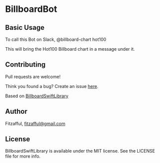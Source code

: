 # BillboardBot


## Basic Usage
To call this Bot on Slack, @billboard-chart hot100

This will bring the Hot100 Billboard chart in a message under it.


## Contributing

Pull requests are welcome! 

Think you found a bug? Create an issue [here](https://github.com/fitzafful/BillboardSwiftLibrary/issues).

Based on [BillboardSwiftLibrary](https://github.com/fitzafful/BillboardSwiftLibrary)


## Author

Fitzafful, fitzafful@gmail.com

## License

BillboardSwiftLibrary is available under the MIT license. See the LICENSE file for more info.

